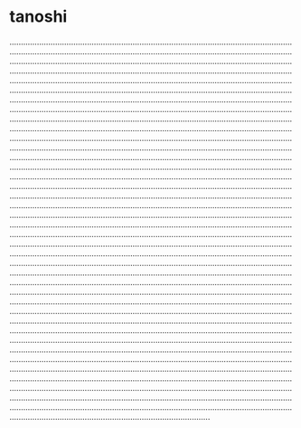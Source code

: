 # tanoshi
............................................................................................................................................................................................................................................................................................................................................................................................................................................................................................................................................................................................................................................................................................................................................................................................................................................................................................................................................................................................................................................................................................................................................................................................................................................................................................................................................................................................................................................................................................................................................................................................................................................................................................................................................................................................................................................................................................................................................................................................................................................................................................................................................................................................................................................................................................................................................................................................................................................................................................................................................................................................................................................................................................................................................................................................................................................................................................................................................................................................................................................................................................................................................................................................................................................................................................................................................................................................................................................................................................................................................................................................................................................................................................................................................................................................................................................................................................................................................................................................................................................................................................................................................................................................................................................................................................................................................................................................................................................................................................................................................................................................................................................................................................................................................................................................................................................................................................................................................................................................................................................................................................................................